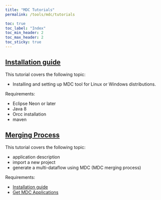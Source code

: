 ```yaml
---
title: "MDC Tutorials"
permalink: /tools/mdc/tutorials

toc: true
toc_label: "Index"
toc_min_header: 2
toc_max_header: 2
toc_sticky: true
---
```


## [Installation guide](/tools/mdc/tutorials/setup)

This tutorial covers the following topic:

* Installing and setting up MDC tool for Linux or Windows distributions.


Requirements:
* Eclipse Neon or later
* Java 8
* Orcc installation
* maven


## [Merging Process](/tools/mdc/tutorials/mergingprocess)

This tutorial covers the following topic:

* application description
* import a new project
* generate a multi-dataflow using MDC (MDC merging process)


Requirements:
* [Installation guide](/tools/mdc/tutorials/setup)
* [Get MDC Applications](https://github.com/mdc-suite/mdc-test)
